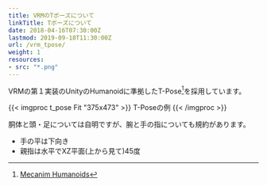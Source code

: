 ```yaml
---
title: VRMのTポーズについて
linkTitle: Tポーズについて
date: 2018-04-16T07:30:00Z
lastmod: 2019-09-18T11:30:00Z
url: /vrm_tpose/
weight: 1
resources:
- src: "*.png"
---
```


VRMの第１実装のUnityのHumanoidに準拠したT-Pose[^tpose]を採用しています。

{{< imgproc t_pose Fit "375x473" >}}
T-Poseの例
{{< /imgproc >}}

胴体と頭・足については自明ですが、腕と手の指についても規約があります。

* 手の平は下向き
* 親指は水平でXZ平面(上から見て)45度

[^tpose]: [Mecanim Humanoids](https://blogs.unity3d.com/jp/2014/05/26/mecanim-humanoids/)
